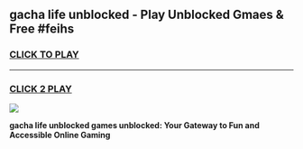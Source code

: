 
## gacha life unblocked - Play Unblocked Gmaes & Free #feihs
<h3>
<a href="https://news.freeplayer.one?title=gacha_life_unblocked&ref=03M">CLICK TO PLAY</a></h3>
<hr>

<h3>
<a href="https://news.freeplayer.one?title=gacha_life_unblocked&ref=03M">CLICK 2 PLAY</a>
  
</h3>

<a href="https://news.freeplayer.one?title=gacha_life_unblocked&ref=03M"><img src="https://clearcache.store/games.png"></a>


**gacha life unblocked games unblocked: Your Gateway to Fun and Accessible Online Gaming**
